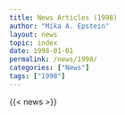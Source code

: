 ```yaml
---
title: News Articles (1998)
author: "Mika A. Epstein"
layout: news
topic: index
date: 1998-01-01
permalink: /news/1998/
categories: ["News"]
tags: ["1998"]
---
```


{{< news >}}